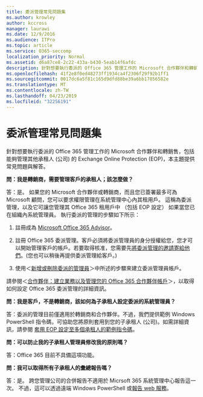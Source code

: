 ```yaml
---
title: 委派管理常見問題集
ms.author: krowley
author: kccross
manager: laurawi
ms.date: 12/9/2016
ms.audience: ITPro
ms.topic: article
ms.service: O365-seccomp
localization_priority: Normal
ms.assetid: d6a87ce8-2c22-433a-b430-5eab14f6afdc
description: 針對想要執行委派的 Office 365 管理工作的 Microsoft 合作夥伴和轉銷售，包括能夠管理其他承租人 (公司) 的 Exchange Online Protection (EOP)，本主題提供常見問題與解答。
ms.openlocfilehash: 41f2e8f0ed48273ff1934ca4f2306f29f92b1ff1
ms.sourcegitcommit: 0017dc6a5f81c165d9dfd88be39a6bb17856582e
ms.translationtype: MT
ms.contentlocale: zh-TW
ms.lasthandoff: 04/23/2019
ms.locfileid: "32256191"
---
```

# <a name="delegated-administration-faq"></a>委派管理常見問題集

針對想要執行委派的 Office 365 管理工作的 Microsoft 合作夥伴和轉銷售，包括能夠管理其他承租人 (公司) 的 Exchange Online Protection (EOP)，本主題提供常見問題與解答。
  
 **問：我是轉銷商，需要管理客戶的承租人；該怎麼做？**
  
答：是。 如果您的 Microsoft 合作夥伴或轉銷商，而且您已簽署最多可為 Microsoft 顧問，您可以要求權限管理在系統管理中心內其租用戶。 這稱為委派管理，以及它可讓您管理其 Office 365 租用戶中 （包括 EOP 設定） 如果當您已在組織內系統管理員。 執行委派的管理的步驟如下所示：
  
1. 註冊成為 [Microsoft Office 365 Advisor](https://aka.ms/cloudbenefits)。
    
2. 註冊 Office 365 委派管理。客戶必須將委派管理員的身分授權給您，您才可以開始管理客戶的帳戶。若要取得核准，您需要先[將委派管理的邀請寄給他們](https://go.microsoft.com/fwlink/?LinkId=396829)。(您也可以稍後再提供委派管理給客戶。) 
    
3. 使用＜[新增或刪除委派的管理員](https://go.microsoft.com/fwlink/?LinkId=396831)＞中所述的步驟來建立委派管理員帳戶。
    
請參閱＜[合作夥伴：建立業務以及管理您的 Office 365 合作夥伴帳戶](https://go.microsoft.com/fwlink/?LinkId=301485)＞，以取得如何設定 Office 365 委派管理的詳細資訊。 
  
 **問：我是客戶，不是轉銷商，該如何為子承租人設定委派的系統管理員？**
  
答：委派的管理目前僅適用於轉銷商和合作夥伴。不過，我們提供範例 Windows PowerShell 指令碼，可協助您將原則套用到您的子承租人 (公司)。如需詳細資訊，請參閱 [套用 EOP 設定至多個承租人的範例指令碼](sample-script-for-applying-eop-settings-to-multiple-tenants.md)。
  
 **問：可以防止我的子承租人管理員修改我的原則嗎？**
  
答：Office 365 目前不具備這項功能。
  
 **問：我可以取得所有子承租人的彙總報告嗎？**
  
答：是。 跨您管理公司的合併報告不適用於 Micrsoft 365 系統管理中心報告這一次。 不過，這可以透過遠端 Windows PowerShell 或[報告 web 服務](https://go.microsoft.com/fwlink/?LinkId=279926)。 
  

